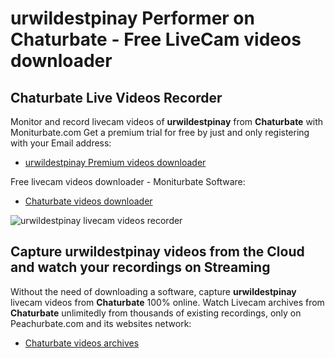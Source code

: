 # urwildestpinay Performer on Chaturbate - Free LiveCam videos downloader

## Chaturbate Live Videos Recorder

Monitor and record livecam videos of **urwildestpinay** from **Chaturbate** with Moniturbate.com
Get a premium trial for free by just and only registering with your Email address:
* [urwildestpinay Premium videos downloader](https://moniturbate.com/request-demo-licence-key.html)

Free livecam videos downloader - Moniturbate Software:
* [Chaturbate videos downloader](https://moniturbate.com/moniturbate-download-software.html)

![urwildestpinay livecam videos recorder](https://peachurnet.com/templates/moniturbate-software.png)


## Capture urwildestpinay videos from the Cloud and watch your recordings on Streaming

Without the need of downloading a software, capture **urwildestpinay** livecam videos from **Chaturbate** 100% online.
Watch Livecam archives from **Chaturbate** unlimitedly from thousands of existing recordings, only on Peachurbate.com and its websites network:
* [Chaturbate videos archives](https://peachurnet.com/)